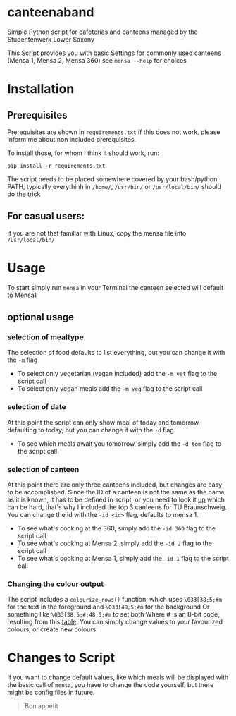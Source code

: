 # canteenaband
Simple Python script for cafeterias and canteens managed by the Studentenwerk Lower Saxony 

This Script provides you with basic Settings for commonly used canteens (Mensa 1, Mensa 2, Mensa 360) see `mensa --help` for choices

# Installation

## Prerequisites
Prerequisites are shown in `requirements.txt` if this does not work, please inform me about non included prerequisites.

To install those, for whom I think it should work, run:

`pip install -r requirements.txt`

The script needs to be placed somewhere covered by your bash/python PATH, typically everythinh in `/home/`, `/usr/bin/` or `/usr/local/bin/` should do the trick

## For casual users:
If you are not that familiar with Linux, copy the mensa file into `/usr/local/bin/`

# Usage
To start simply run `mensa` in your Terminal the canteen selected will default to [Mensa1](https://www.stw-on.de/braunschweig/essen/mensen-cafeterien/mensa-1/)

## optional usage

### selection of mealtype
The selection of food defaults to list everything, but you can change it with the `-m` flag
* To select only vegetarian (vegan included) add the `-m vet` flag to the script call
* To select only vegan meals add the `-m veg` flag to the script call

### selection of date
At this point the script can only show meal of today and tomorrow defaulting to today, but you can change it with the `-d` flag
* To see which meals await you tomorrow, simply add the `-d tom` flag to the script call

### selection of canteen
At this point there are only three canteens included, but changes are easy to be accomplished. Since the ID of a canteen is not the same as the name as it is known, it has to be defined in script, or you need to look it [up](http://api.stw-on.de/xml/mensa.xml) which can be hard, that's why I included the top 3 canteens for TU Braunschweig. You can change the id with the `-id <id>` flag, defaults to mensa 1.
* To see what's cooking at the 360, simply add the `-id 360` flag to the script call
* To see what's cooking at Mensa 2, simply add the `-id 2` flag to the script call
* To see what's cooking at Mensa 1, simply add the `-id 1` flag to the script call

### Changing the colour output
The script includes a `colourize_rows()` function, which uses `\033[38;5;#m` for the text in the foreground and `\033[48;5;#m` for the background
Or something like `\033[38;5;#;48;5;#m` to set both 
Where # is an 8-bit code, resulting from this [table](https://web.archive.org/web/20131010034437im_/http://bitmote.com/public/8-bit_color_table.png).
You can simply change values to your favourized colours, or create new colours.

# Changes to Script
If you want to change default values, like which meals will be displayed with the basic call of `mensa`, you have to change the code yourself, but there might be config files in future.


> Bon appétit
